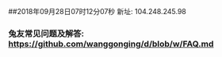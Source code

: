 ##2018年09月28日07时12分07秒 新址: 104.248.245.98
### 兔友常见问题及解答: https://github.com/wanggonging/d/blob/w/FAQ.md
